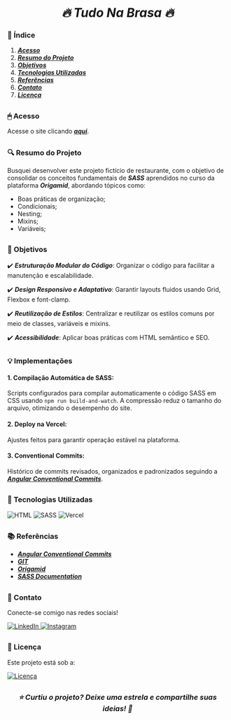 <h1 align="center"><i><b>🔥 Tudo Na Brasa 🔥</b></i></h1>

### 📖 Índice

1. ***[Acesso](#-acesso)***
2. ***[Resumo do Projeto](#-resumo-do-projeto)***
3. ***[Objetivos](#-objetivos)***
4. ***[Tecnologias Utilizadas](#-tecnologias-utilizadas)***
5. ***[Referências](#-referências)***
6. ***[Contato](#-contato)***
7. ***[Licença](#-licença)***

##

### 🖱 Acesso

Acesse o site clicando ***[aqui](https://tudonabrasa.vercel.app/)***.

##

### 🔍 Resumo do Projeto

Busquei desenvolver este projeto fictício de restaurante, com o objetivo de consolidar os conceitos fundamentais de ***SASS***  aprendidos no curso da plataforma ***Origamid***, abordando tópicos como:

- Boas práticas de organização;
- Condicionais;
- Nesting;
- Mixins;
- Variáveis;

##

### 🎯 Objetivos

✔️ ***Estruturação Modular do Código***: Organizar o código para facilitar a manutenção e escalabilidade.

✔️ ***Design Responsivo e Adaptativo***: Garantir layouts fluidos usando Grid, Flexbox e font-clamp.

✔️ ***Reutilização de Estilos***: Centralizar e reutilizar os estilos comuns por meio de classes, variáveis e mixins.

✔️ ***Acessibilidade***: Aplicar boas práticas com HTML semântico e SEO.

##

### 💡 Implementações

#### 1. Compilação Automática de SASS:

Scripts configurados para compilar automaticamente o código SASS em CSS usando `npm run build-and-watch`. A compressão reduz o tamanho do arquivo, otimizando o desempenho do site.

#### 2. Deploy na Vercel:

Ajustes feitos para garantir operação estável na plataforma.

#### 3. Conventional Commits:

Histórico de commits revisados, organizados e padronizados seguindo a ***[Angular Conventional Commits](https://www.conventionalcommits.org/)***.

##

### 🎯 Tecnologias Utilizadas

<p>
  <img src="https://img.shields.io/badge/HTML-5-orange" alt="HTML">
  <img src="https://img.shields.io/badge/SASS-1.81-pink" alt="SASS">
  <img src="https://img.shields.io/badge/Deploy-Vercel-blue" alt="Vercel">
</p>

##

### 📚 Referências

- ***[Angular Conventional Commits](https://www.conventionalcommits.org/)***
- ***[GIT](https://git-scm.com/docs)***
- ***[Origamid](https://www.origamid.com/)***
- ***[SASS Documentation](https://sass-lang.com/documentation)***

##

### 📱 Contato

Conecte-se comigo nas redes sociais!

<p>
  <a href="https://www.linkedin.com/in/thallismatos/" target="_blank">
    <img src="https://img.shields.io/badge/-linkedin-0077b5?style=for-the-badge&logo=linkedin" alt="LinkedIn">
  </a>
  <a href="https://www.instagram.com/thallis.matos_/">
    <img src="https://img.shields.io/badge/-instagram-8a3ab9?style=for-the-badge&logo=instagram&logoColor=ffffff" alt="Instagram">
  </a>
</p>

##

### 📜 Licença

Este projeto está sob a:

[![Licença](https://img.shields.io/badge/license-MIT-green)](LICENSE)

##

<h3 align="center"><i>⭐ Curtiu o projeto? Deixe uma estrela e compartilhe suas ideias! 🚀</i></h3>